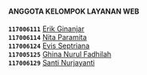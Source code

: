 #### ANGGOTA KELOMPOK LAYANAN WEB
**`117006111`**  	[Erik Ginanjar](http://www.facebook.com/vikerss.erick1)	     
**`117006114`**  	[Nita Paramita](http://www.facebook.com/nita.paramita.5)	      
**`117006124`**  	[Evis Septriana](http://www.facebook.com/eppbrowschat)	      
**`117005125`**  	[Ghina Nurul Fadhilah](http://www.facebook.com/AghinNfadhiel)  
**`117006129`**  	[Santi Nurjayanti](http://www.facebook.com/santi.noor.jayanti.7)
